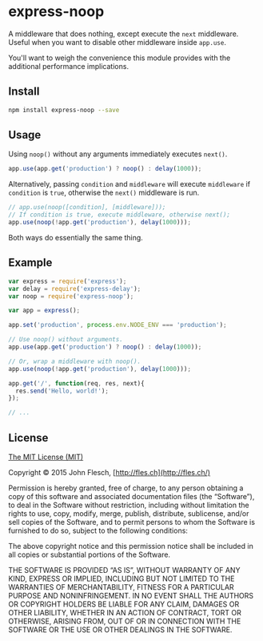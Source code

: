 # express-noop

A middleware that does nothing, except execute the `next` middleware. Useful when you want to disable other middleware inside `app.use`.

You'll want to weigh the convenience this module provides with the additional performance implications. 

## Install

```bash
npm install express-noop --save
```

## Usage

Using `noop()` without any arguments immediately executes `next()`.

```javascript
app.use(app.get('production') ? noop() : delay(1000));
```

Alternatively, passing `condition` and `middleware` will execute `middleware` if `condition` is `true`, otherwise the `next()` middleware is run.

```javascript
// app.use(noop([condition], [middleware]));
// If condition is true, execute middleware, otherwise next();
app.use(noop(!app.get('production'), delay(1000)));
```

Both ways do essentially the same thing.

## Example

```javascript
var express = require('express');
var delay = require('express-delay');
var noop = require('express-noop');

var app = express();

app.set('production', process.env.NODE_ENV === 'production');

// Use noop() without arguments.
app.use(app.get('production') ? noop() : delay(1000));

// Or, wrap a middleware with noop().
app.use(noop(!app.get('production'), delay(1000)));

app.get('/', function(req, res, next){
  res.send('Hello, world!');
});

// ...
```

## License

[The MIT License (MIT)](http://flesch.mit-license.org/)

Copyright © 2015 John Flesch, [http://fles.ch](http://fles.ch/)

Permission is hereby granted, free of charge, to any person obtaining a copy of this software and associated documentation files (the “Software”), to deal in the Software without restriction, including without limitation the rights to use, copy, modify, merge, publish, distribute, sublicense, and/or sell copies of the Software, and to permit persons to whom the Software is furnished to do so, subject to the following conditions:

The above copyright notice and this permission notice shall be included in all copies or substantial portions of the Software.

THE SOFTWARE IS PROVIDED “AS IS”, WITHOUT WARRANTY OF ANY KIND, EXPRESS OR IMPLIED, INCLUDING BUT NOT LIMITED TO THE WARRANTIES OF MERCHANTABILITY, FITNESS FOR A PARTICULAR PURPOSE AND NONINFRINGEMENT. IN NO EVENT SHALL THE AUTHORS OR COPYRIGHT HOLDERS BE LIABLE FOR ANY CLAIM, DAMAGES OR OTHER LIABILITY, WHETHER IN AN ACTION OF CONTRACT, TORT OR OTHERWISE, ARISING FROM, OUT OF OR IN CONNECTION WITH THE SOFTWARE OR THE USE OR OTHER DEALINGS IN THE SOFTWARE.